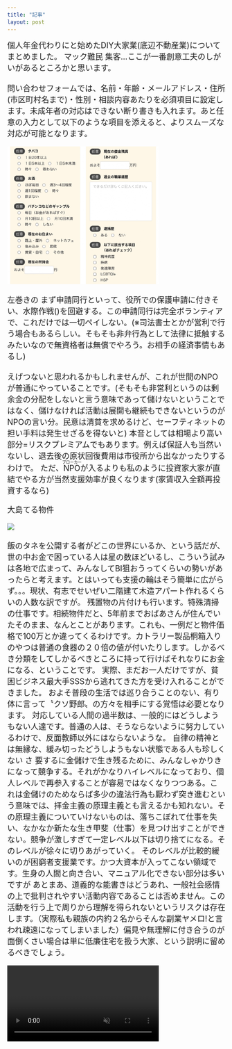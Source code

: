 ```yaml
---
title: "記事"
layout: post
---
```

<span style="font-size:large">
個人年金代わりにと始めたDIY大家業(底辺不動産業)についてまとめました。
マック難民
集客…ここが一番創意工夫のしがいがあるところかと思います。<br><br>
問い合わせフォームでは、名前・年齢・メールアドレス・住所(市区町村名まで)・性別・相談内容あたりを必須項目に設定します。未成年者の対応はできない断り書きも入れます。あと任意の入力として以下のような項目を添えると、よりスムーズな対応が可能となります。
<p><img src="/assets/Media/Images/optional.PNG" width="350"></p>
<span style="font-size:large">
左巻きの
まず申請同行といって、役所での保護申請に付きそい、水際作戦()を回避する。この申請同行は完全ボランティアで、これだけでは一切ペイしない。(※司法書士とかが営利で行う場合もあるらしい。そもそも非弁行為として法律に抵触するみたいなので無資格者は無償でやろう。お相手の経済事情もあるし)<br><br>
えげつないと思われるかもしれませんが、これが世間のNPOが普通にやっていることです。(そもそも非営利というのは剰余金の分配をしないと言う意味であって儲けないということではなく、儲けなければ活動は展開も継続もできないというのがNPOの言い分。民意は清貧を求めるけど、セーフティネットの担い手料は発生せざるを得ないと)
本音としては相場より高い部分=リスクプレミアムでもあります。例えば保証人も当然いないし、退去後の原状回復費用は市役所から出なかったりするわけで。
ただ、<ruby>NPO<rp>（</rp><rt>ブローカー</rt><rp>）</rp></ruby>が入るよりも私のように投資家大家が直結でやる方が当然支援効率が良くなります(家賃収入全額再投資するなら)

大島てる物件
<p><img src="/assets/Media/Images/IMG_3627.jpeg" width="350"></p>


飯のタネを公開する者がどこの世界にいるか、という話だが、世の中お金で困っている人は星の数ほどいるし、こういう試みは各地で広まって、みんなしてBI狙おうってくらいの勢いがあったらと考えます。とはいっても支援の輪はそう簡単に広がらず。。。現状、有志でせいぜい二階建て木造アパート作れるくらいの人数な訳ですが。
残置物の片付けも行います。特殊清掃の仕事です。相続物件だと、5年前までおばあさんが住んでいたそのまま、なんとことがあります。これも、一例だと物件価格で100万とか違ってくるわけです。カトラリー製品桐箱入りのやつは普通の食器の２０倍の値が付いたりします。しかるべき分類をしてしかるべきところに持って行けばそれなりにお金になる、ということです。
実際、まだお一人だけですが、貧困ビジネス最大手SSSから逃れてきた方を受け入れることができました。
およそ普段の生活では巡り合うことのない、有り体に言って〝クソ野郎〟の方々を相手にする覚悟は必要となります。
対応している人間の過半数は、一般的にはどうしようもない人達です。普通の人は、そうならないように努力しているわけで、反面教師以外にはならないような。
自律の精神とは無縁な、緩み切ったどうしようもない状態である人も珍しくない
さ
要するに金儲けで生き残るために、みんなしゃかりきになって競争する。それがかなりハイレベルになっており、個人レベルで再参入することが容易ではなくなりつつある。これは金儲けのためならば多少の違法行為も厭わず突き進むという意味では、拝金主義の原理主義とも言えるかも知れない。その原理主義についていけないものは、落ちこぼれて仕事を失い、なかなか新たな生き甲斐（仕事）を見つけ出すことができない。競争が激しすぎて一定レベル以下は切り捨てになる。そのレベルが徐々に切りあがっていく。
そのレベルが比較的緩いのが困窮者支援業です。かつ大資本が入ってこない領域です。生身の人間と向き合い、マニュアル化できない部分は多いですが
あとまあ、道義的な能書きはどうあれ、一般社会感情の上で批判されやすい活動内容であることは否めません。この活動を行う上で周りから理解を得られないというリスクは存在します。（実際私も親族の内約２名からそんな副業ヤメロ!と言われ疎遠になってしまいました）偏見や無理解に付き合うのが面倒くさい場合は単に低廉住宅を扱う大家、という説明に留めるべきでしょう。


<video src="/assets/Media/Videos/cleaning.mp4" autoplay muted loop playsinline width="350">
</video>
